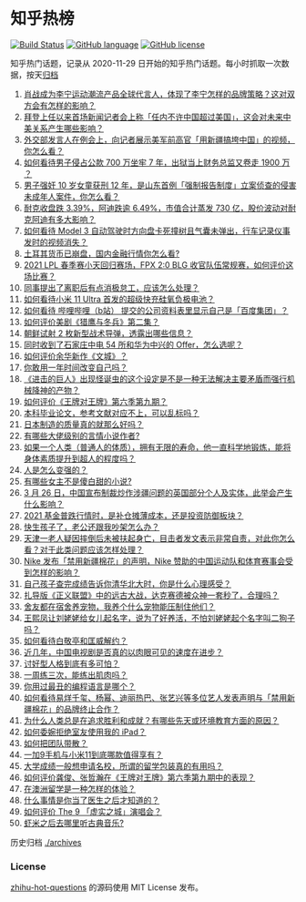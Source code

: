 # 知乎热榜
[![Build Status](https://github.com/ToWeLong/zhihu-hot-questions/workflows/CI/badge.svg)](https://github.com/ToWeLong/zhihu-hot-questions/actions)
[![GitHub language](https://img.shields.io/badge/language-golang-orange.svg)](https://golang.org/)
[![GitHub license](https://img.shields.io/github/license/ToWeLong/zhihu-hot-questions)](https://github.com/ToWeLong/zhihu-hot-questions/blob/main/LICENSE)

知乎热门话题，记录从 2020-11-29 日开始的知乎热门话题。每小时抓取一次数据，按天[归档](./archives)

<!-- BEGIN -->

1. [肖战成为李宁运动潮流产品全球代言人，体现了李宁怎样的品牌策略？这对双方会有怎样的影响？](https://www.zhihu.com/question/451308723)
1. [拜登上任以来首场新闻记者会上称「任内不许中国超过美国」，这会对未来中美关系产生哪些影响？](https://www.zhihu.com/question/451306277)
1. [外交部发言人在例会上，向记者展示美军前高官「用新疆搞垮中国」的视频，你怎么看？](https://www.zhihu.com/question/451374588)
1. [如何看待男子侵占公款 700 万坐牢 7 年，出狱当上财务总监又卷走 1900 万 ？](https://www.zhihu.com/question/451318184)
1. [男子强奸 10 岁女童获刑 12 年，是山东首例「强制报告制度」立案侦查的侵害未成年人案件，你怎么看？](https://www.zhihu.com/question/451346543)
1. [耐克收盘跌 3.39%，阿迪跌逾 6.49%，市值合计蒸发 730 亿，股价波动对耐克阿迪有多大影响？](https://www.zhihu.com/question/451309277)
1. [如何看待 Model 3 自动驾驶时方向盘卡死撞树且气囊未弹出，行车记录仪事发时的视频消失？](https://www.zhihu.com/question/451337512)
1. [土耳其货币已崩盘，国内金融行情你怎么看?](https://www.zhihu.com/question/450728849)
1. [2021 LPL 春季赛小天回归赛场，FPX 2:0 BLG 收官队伍常规赛，如何评价这场比赛？](https://www.zhihu.com/question/451394484)
1. [同事提出了离职后有点消极怠工，应该怎么处理？](https://www.zhihu.com/question/434114178)
1. [如何看待小米 11 Ultra 首发的超级快充硅氧负极电池？](https://www.zhihu.com/question/451346616)
1. [如何看待 哔哩哔哩（b站） 提交的公司资料表里显示自己是「百度集团」？](https://www.zhihu.com/question/451335195)
1. [如何评价美剧《猎鹰与冬兵》第二集？](https://www.zhihu.com/question/450383885)
1. [​朝鲜试射 2 枚新型战术导弹，透露出哪些信息？](https://www.zhihu.com/question/451290690)
1. [同时收到了石家庄中电 54 所和华为中兴的 Offer，怎么选呢？](https://www.zhihu.com/question/19755392)
1. [如何评价余华新作《文城》？](https://www.zhihu.com/question/445698299)
1. [你敢用一年时间改变自己吗？](https://www.zhihu.com/question/437098355)
1. [《进击的巨人》出现怪诞虫的这个设定是不是一种无法解决主要矛盾而强行机械降神的产物？](https://www.zhihu.com/question/447960338)
1. [如何评价《王牌对王牌》第六季第九期？](https://www.zhihu.com/question/451400104)
1. [本科毕业论文，参考文献对应不上，可以乱标吗？](https://www.zhihu.com/question/381443047)
1. [日本制造的质量真的就那么好吗？](https://www.zhihu.com/question/335156490)
1. [有哪些大佬级别的言情小说作者?](https://www.zhihu.com/question/323889571)
1. [如果一个人类（普通人的体质），拥有无限的寿命，他一直科学地锻炼，能将身体素质提升到超人的程度吗？](https://www.zhihu.com/question/450947269)
1. [人是怎么变强的？](https://www.zhihu.com/question/267653585)
1. [有哪些女主不是傻白甜的小说?](https://www.zhihu.com/question/382066291)
1. [3 月 26 日，中国宣布制裁炒作涉疆问题的英国部分个人及实体，此举会产生什么影响？](https://www.zhihu.com/question/451301218)
1. [2021 基金普跌行情时，是补仓摊薄成本，还是投资防御板块？](https://www.zhihu.com/question/447534582)
1. [快生孩子了，老公还跟我吵架怎么办？](https://www.zhihu.com/question/450240311)
1. [天津一老人疑因摔倒后未被扶起身亡，目击者发文表示非常自责，对此你怎么看？对于此类问题应该怎样处理？](https://www.zhihu.com/question/450872600)
1. [Nike 发布「禁用新疆棉花」的声明，Nike 赞助的中国运动队和体育赛事会受到怎样的影响？](https://www.zhihu.com/question/451153986)
1. [自己孩子查完成绩告诉你清华北大时，你是什么心理感受？](https://www.zhihu.com/question/331275499)
1. [扎导版《正义联盟》中的远古大战，达克赛德被众神一套秒了，合理吗？](https://www.zhihu.com/question/449911989)
1. [舍友都在宿舍养宠物，我养个什么宠物能压制住他们？](https://www.zhihu.com/question/450957590)
1. [王熙凤让刘姥姥给女儿起名字，说为了好养活，不怕刘姥姥起个名字叫二狗子吗？](https://www.zhihu.com/question/450054372)
1. [如何看待白敬亭和匡威解约？](https://www.zhihu.com/question/451221556)
1. [近几年，中国电视剧是否真的以肉眼可见的速度在进步？](https://www.zhihu.com/question/61022286)
1. [讨好型人格到底有多可怕？](https://www.zhihu.com/question/268633341)
1. [一周练三次，能练出肌肉吗？](https://www.zhihu.com/question/450411564)
1. [你用过最丑的编程语言是哪个？](https://www.zhihu.com/question/448169628)
1. [如何看待易烊千玺、杨幂、迪丽热巴、张艺兴等多位艺人发表声明与「禁用新疆棉花」的品牌终止合作？](https://www.zhihu.com/question/451131161)
1. [为什么人类总是在追求胜利和成就？有哪些先天或环境教育方面的原因？](https://www.zhihu.com/question/449660943)
1. [如何委婉拒绝室友使用我的 iPad？](https://www.zhihu.com/question/450802801)
1. [如何把团队带散？](https://www.zhihu.com/question/442522186)
1. [一加9手机与小米11到底哪款值得享有？](https://www.zhihu.com/question/450874951)
1. [大学成绩一般想申请名校，所谓的留学包装真的有用吗？](https://www.zhihu.com/question/445471093)
1. [如何评价龚俊、张哲瀚在《王牌对王牌》第六季第九期中的表现？](https://www.zhihu.com/question/451411858)
1. [在澳洲留学是一种怎样的体验？](https://www.zhihu.com/question/27333910)
1. [什么事情是你当了医生之后才知道的？](https://www.zhihu.com/question/399561264)
1. [如何评价 The 9 「虚实之城」演唱会？](https://www.zhihu.com/question/451099801)
1. [虾米之后去哪里听古典音乐?](https://www.zhihu.com/question/450754649)

<!-- END -->

历史归档 [./archives](./archives)


### License
[zhihu-hot-questions](https://github.com/towelong/zhihu-hot-questions) 的源码使用 MIT License 发布。